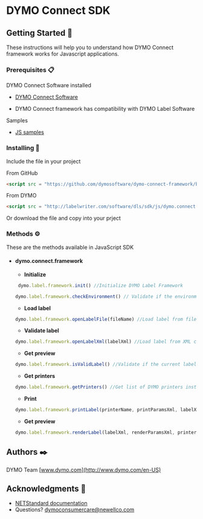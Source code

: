 # DYMO Connect SDK  

## Getting Started 🚀

These instructions will help you to understand how DYMO Connect framework works for Javascript applications.

### Prerequisites 📋

DYMO Connect Software installed

* [DYMO Connect Software](https://www.dymo.com/en-US/dymo-connect-for-desktop-v12--windows%C2%AE-dymo-connect-for-desktop-v12#tab=Support)

* DYMO Connect framework has compatibility with DYMO Label Software

Samples 

* [JS samples](https://github.com/dymosoftware/DCD-SDK-Sample/tree/master/JavaScript)

### Installing 🔧

Include the file in your project

From GitHub
```html
<script src = "https://github.com/dymosoftware/dymo-connect-framework/blob/master/dymo.connect.framework.js" type="text/javascript"> </script>
```
From DYMO
```html
<script src = "http://labelwriter.com/software/dls/sdk/js/dymo.connect.framework.js" type="text/javascript"> </script>
```

Or download the file and copy into your prject

### Methods ⚙️
These are the methods available in JavaScript SDK

- #### dymo.connect.framework
    - **Initialize**
    ```javascript 
     dymo.label.framework.init() //Initialize DYMO Label Framework
    ```
    ```javascript
    dymo.label.framework.checkEnvironment() // Validate if the environment meets the requirements
    ```
    - **Load label**
    ```javascript
    dymo.label.framework.openLabelFile(fileName) //Load label from file name
    ```
    - **Validate label**
    ```javascript
    dymo.label.framework.openLabelXml(labelXml) //Load label from XML content
    ```
     - **Get preview**
    ```javascript
    dymo.label.framework.isValidLabel() //Validate if the current label content belongs to a valid DYMO label
    ```
     - **Get printers**
    ```javascript
    dymo.label.framework.getPrinters() //Get list of DYMO printers installed
    ```
    - **Print**
    ```javascript
    dymo.label.framework.printLabel(printerName, printParamsXml, labelXml, labelSetXml) //Print label
    ```
     - **Get preview**
    ```javascript
    dymo.label.framework.renderLabel(labelXml, renderParamsXml, printerName) //Get label preview image of the label
    ```

## Authors ✒️

DYMO Team
[www.dymo.com](http://www.dymo.com/en-US)

## Acknowledgments 📢

* [NETStandard documentation](https://docs.microsoft.com/en-us/dotnet/standard/net-standard)
* Questions? [dymoconsumercare@newellco.com](mailto:dymoconsumercare@newellco.com)
